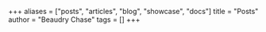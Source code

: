 +++
aliases = ["posts", "articles", "blog", "showcase", "docs"]
title = "Posts"
author = "Beaudry Chase"
tags = []
+++